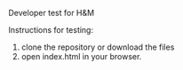 Developer test for H&M

Instructions for testing:
1) clone the repository or download the files
2) open index.html in your browser.

